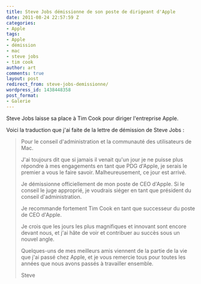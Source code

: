 ```yaml
---
title: Steve Jobs démissionne de son poste de dirigeant d'Apple
date: 2011-08-24 22:57:59 Z
categories:
- Apple
tags:
- Apple
- démission
- mac
- steve jobs
- tim cook
author: art
comments: true
layout: post
redirect_from: steve-jobs-demissionne/
wordpress_id: 1438448358
post_format:
- Galerie
---
```


Steve Jobs laisse sa place à Tim Cook pour diriger l'entreprise Apple.

Voici la traduction que j'ai faite de la lettre de démission de Steve Jobs :


<blockquote>Pour le conseil d'administration et la communauté des utilisateurs de Mac.

J'ai toujours dit que si jamais il venait qu'un jour je ne puisse plus répondre à mes engagements en tant que PDG d'Apple, je serais le premier a vous le faire savoir. Malheureusement, ce jour est arrivé.

Je démissionne officiellement de mon poste de CEO d'Apple. Si le conseil le juge approprié, je voudrais siéger en tant que président du conseil d'administration.

Je recommande fortement Tim Cook en tant que successeur du poste de CEO d'Apple.

Je crois que les jours les plus magnifiques et innovant sont encore devant nous, et j'ai hâte de voir et contribuer au succès sous un nouvel angle.

Quelques-uns de mes meilleurs amis viennent de la partie de la vie que j'ai passé chez Apple, et je vous remercie tous pour toutes les années que nous avons passés à travailler ensemble.

Steve</blockquote>
